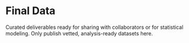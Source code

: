 # Final Data

Curated deliverables ready for sharing with collaborators or for statistical modeling. Only publish vetted, analysis-ready datasets here.
